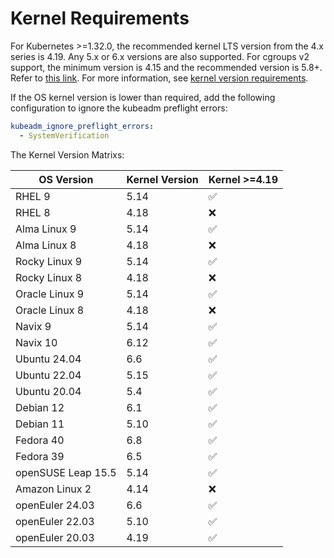 # Kernel Requirements

For Kubernetes >=1.32.0, the recommended kernel LTS version from the 4.x series is 4.19. Any 5.x or 6.x versions are also supported. For cgroups v2 support, the minimum version is 4.15 and the recommended version is 5.8+. Refer to [this link](https://github.com/kubernetes/kubernetes/blob/v1.32.0/vendor/k8s.io/system-validators/validators/types_unix.go#L33). For more information, see [kernel version requirements](https://kubernetes.io/docs/reference/node/kernel-version-requirements).

If the OS kernel version is lower than required, add the following configuration to ignore the kubeadm preflight errors:

```yaml
kubeadm_ignore_preflight_errors:
  - SystemVerification
```

The Kernel Version Matrixs:

| OS Version         | Kernel Version | Kernel >=4.19      |
|---                 | ---            | ---                |
| RHEL 9             | 5.14           | :white_check_mark: |
| RHEL 8             | 4.18           | :x:                |
| Alma Linux 9       | 5.14           | :white_check_mark: |
| Alma Linux 8       | 4.18           | :x:                |
| Rocky Linux 9      | 5.14           | :white_check_mark: |
| Rocky Linux 8      | 4.18           | :x:                |
| Oracle Linux 9     | 5.14           | :white_check_mark: |
| Oracle Linux 8     | 4.18           | :x:                |
| Navix 9            | 5.14           | :white_check_mark: |
| Navix 10           | 6.12           | :white_check_mark: |
| Ubuntu 24.04       | 6.6            | :white_check_mark: |
| Ubuntu 22.04       | 5.15           | :white_check_mark: |
| Ubuntu 20.04       | 5.4            | :white_check_mark: |
| Debian 12          | 6.1            | :white_check_mark: |
| Debian 11          | 5.10           | :white_check_mark: |
| Fedora 40          | 6.8            | :white_check_mark: |
| Fedora 39          | 6.5            | :white_check_mark: |
| openSUSE Leap 15.5 | 5.14           | :white_check_mark: |
| Amazon Linux 2     | 4.14           | :x:                |
| openEuler 24.03    | 6.6            | :white_check_mark: |
| openEuler 22.03    | 5.10           | :white_check_mark: |
| openEuler 20.03    | 4.19           | :white_check_mark: |
